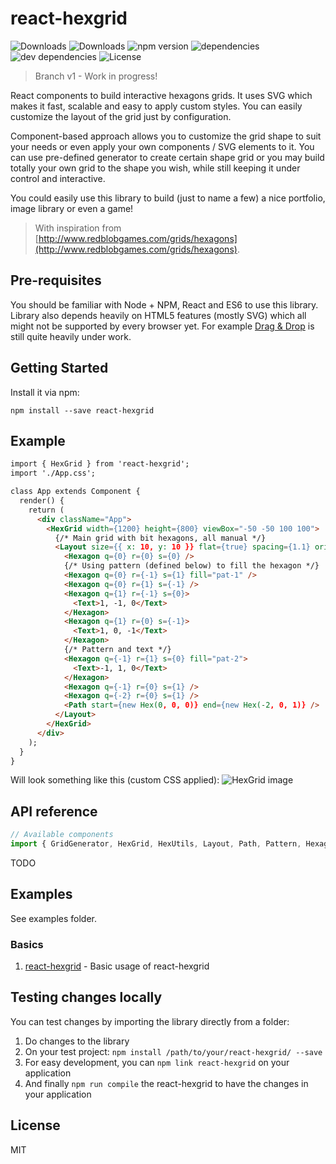 # react-hexgrid

![Downloads](https://img.shields.io/npm/dm/react-hexgrid.svg)
![Downloads](https://img.shields.io/npm/dt/react-hexgrid.svg)
![npm version](https://img.shields.io/npm/v/react-hexgrid.svg)
![dependencies](https://img.shields.io/david/Hellenic/react-hexgrid.svg)
![dev dependencies](https://img.shields.io/david/dev/Hellenic/react-hexgrid.svg)
![License](https://img.shields.io/npm/l/react-hexgrid.svg)

> Branch v1 - Work in progress!

React components to build interactive hexagons grids. It uses SVG which makes it fast, scalable and easy to apply custom styles. You can easily customize the layout of the grid just by configuration.

Component-based approach allows you to customize the grid shape to suit your needs or even apply your own components / SVG elements to it. You can use pre-defined generator to create certain shape grid or you may build totally your own grid to the shape you wish, while still keeping it under control and interactive.

You could easily use this library to build (just to name a few) a nice portfolio, image library or even a game!

> With inspiration from
[http://www.redblobgames.com/grids/hexagons](http://www.redblobgames.com/grids/hexagons).

## Pre-requisites

You should be familiar with Node + NPM, React and ES6 to use this library.
Library also depends heavily on HTML5 features (mostly SVG) which all might not be supported by every browser yet.
For example [Drag & Drop](http://caniuse.com/#search=drag%20and) is still quite heavily under work.

## Getting Started

Install it via npm:

```shell
npm install --save react-hexgrid
```

## Example

```html
import { HexGrid } from 'react-hexgrid';
import './App.css';

class App extends Component {
  render() {
    return (
      <div className="App">
        <HexGrid width={1200} height={800} viewBox="-50 -50 100 100">
          {/* Main grid with bit hexagons, all manual */}
          <Layout size={{ x: 10, y: 10 }} flat={true} spacing={1.1} origin={{ x: 0, y: 0 }}>
            <Hexagon q={0} r={0} s={0} />
            {/* Using pattern (defined below) to fill the hexagon */}
            <Hexagon q={0} r={-1} s={1} fill="pat-1" />
            <Hexagon q={0} r={1} s={-1} />
            <Hexagon q={1} r={-1} s={0}>
              <Text>1, -1, 0</Text>
            </Hexagon>
            <Hexagon q={1} r={0} s={-1}>
              <Text>1, 0, -1</Text>
            </Hexagon>
            {/* Pattern and text */}
            <Hexagon q={-1} r={1} s={0} fill="pat-2">
              <Text>-1, 1, 0</Text>
            </Hexagon>
            <Hexagon q={-1} r={0} s={1} />
            <Hexagon q={-2} r={0} s={1} />
            <Path start={new Hex(0, 0, 0)} end={new Hex(-2, 0, 1)} />
          </Layout>
        </HexGrid>
      </div>
    );
  }
}
```
Will look something like this (custom CSS applied):
![HexGrid image](https://raw.githubusercontent.com/Hellenic/react-hexgrid/v1/react-hexgrid.png "HexGrid")

## API reference
```javascript
// Available components
import { GridGenerator, HexGrid, HexUtils, Layout, Path, Pattern, Hexagon, Text, Hex } from 'react-hexgrid';
```

TODO

## Examples

See examples folder.

### Basics

1. [react-hexgrid](https://github.com/Hellenic/react-hexgrid/tree/master/examples/hexgrid-v1) - Basic usage of react-hexgrid

## Testing changes locally
You can test changes by importing the library directly from a folder:

1. Do changes to the library
2. On your test project: `npm install /path/to/your/react-hexgrid/ --save`
3. For easy development, you can `npm link react-hexgrid` on your application
4. And finally `npm run compile` the react-hexgrid to have the changes in your application

## License

MIT
